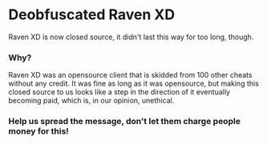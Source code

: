 # Deobfuscated Raven XD
Raven XD is now closed source, it didn't last this way for too long, though.

### Why?
Raven XD was an opensource client that is skidded from 100 other cheats without any credit. It was fine as long as it was opensource, but making this closed source to us looks like a step in the direction of it eventually becoming paid, which is, in our opinion, unethical.

### Help us spread the message, don't let them charge people money for this!
